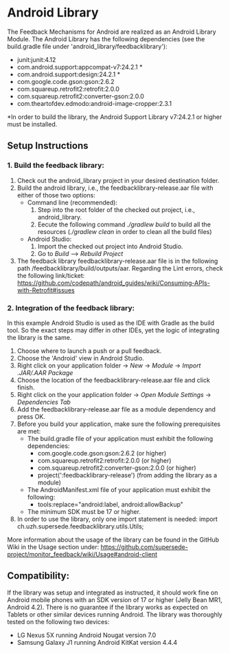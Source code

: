 # Android Library

The Feedback Mechanisms for Android are realized as an Android Library Module. The Android Library has the following dependencies (see the build.gradle file under 'android_library/feedbacklibrary'):
* junit:junit:4.12
* com.android.support:appcompat-v7:24.2.1 \*
* com.android.support:design:24.2.1 \*
* com.google.code.gson:gson:2.6.2
* com.squareup.retrofit2:retrofit:2.0.0
* com.squareup.retrofit2:converter-gson:2.0.0
* com.theartofdev.edmodo:android-image-cropper:2.3.1

\*In order to build the library, the Android Support Library v7:24.2.1 or higher must be installed.

## Setup Instructions

### 1. Build the feedback library:

1. Check out the android_library project in your desired destination folder.
2. Build the android library, i.e., the feedbacklibrary-release.aar file with either of those two options:
   * Command line (recommended):
     1. Step into the root folder of the checked out project, i.e., android_library.
     2. Eecute the following command *./gradlew build* to build all the resources (*./gradlew clean* in order to clean all the build files)
   * Android Studio:
     1. Import the checked out project into Android Studio.
     2. Go to *Build* --> *Rebuild Project*
3. The feedback library feedbacklibrary-release.aar file is in the following path /feedbacklibrary/build/outputs/aar.
Regarding the Lint errors, check the following link/ticket:<br>
https://github.com/codepath/android_guides/wiki/Consuming-APIs-with-Retrofit#issues

### 2. Integration of the feedback library:

In this example Android Studio is used as the IDE with Gradle as the build tool. So the exact steps may differ in other IDEs, yet the logic of integrating the library is the same.

1. Choose where to launch a push or a pull feedback.
2. Choose the 'Android' view in Android Studio.
3. Right click on your application folder → *New* → *Module* → *Import .JAR/.AAR Package*
4. Choose the location of the feedbacklibrary-release.aar file and click finish.
5. Right click on the your application folder → *Open Module Settings* → *Dependencies Tab*
6. Add the feedbacklibrary-release.aar file as a module dependency and press OK.
7. Before you build your application, make sure the following prerequisites are met:
   * The build.gradle file of your application must exhibit the following dependencies:
     * com.google.code.gson:gson:2.6.2 (or higher)
     * com.squareup.retrofit2:retrofit:2.0.0 (or higher)
     * com.squareup.retrofit2:converter-gson:2.0.0 (or higher)
     * project(':feedbacklibrary-release') (from adding the library as a module)
   * The AndroidManifest.xml file of your application must exhibit the following:
     * tools:replace="android:label, android:allowBackup"
   * The minimum SDK must be 17 or higher.
8. In order to use the library, only one import statement is needed:
   import ch.uzh.supersede.feedbacklibrary.utils.Utils;

More information about the usage of the library can be found in the GitHub Wiki in the Usage section under:
https://github.com/supersede-project/monitor_feedback/wiki/Usage#android-client

## Compatibility:
If the library was setup and integrated as instructed, it should work fine on Android mobile phones
with an SDK version of 17 or higher (Jelly Bean MR1, Android 4.2). There is no guarantee if the library
works as expected on Tablets or other similar devices running Android.
The library was thoroughly tested on the following two devices:
* LG Nexus 5X running Android Nougat version 7.0
* Samsung Galaxy J1 running Android KitKat version 4.4.4
